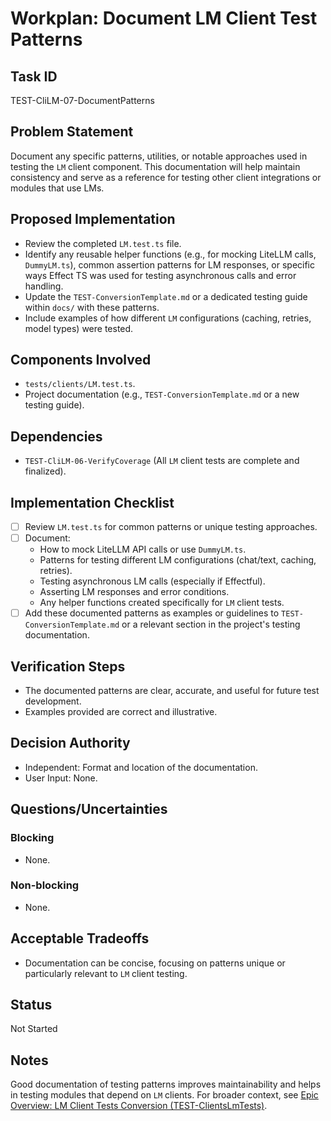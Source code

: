 # Workplan: Document LM Client Test Patterns

## Task ID
TEST-CliLM-07-DocumentPatterns

## Problem Statement
Document any specific patterns, utilities, or notable approaches used in testing the `LM` client component. This documentation will help maintain consistency and serve as a reference for testing other client integrations or modules that use LMs.

## Proposed Implementation
- Review the completed `LM.test.ts` file.
- Identify any reusable helper functions (e.g., for mocking LiteLLM calls, `DummyLM.ts`), common assertion patterns for LM responses, or specific ways Effect TS was used for testing asynchronous calls and error handling.
- Update the `TEST-ConversionTemplate.md` or a dedicated testing guide within `docs/` with these patterns.
- Include examples of how different `LM` configurations (caching, retries, model types) were tested.

## Components Involved
- `tests/clients/LM.test.ts`.
- Project documentation (e.g., `TEST-ConversionTemplate.md` or a new testing guide).

## Dependencies
- `TEST-CliLM-06-VerifyCoverage` (All `LM` client tests are complete and finalized).

## Implementation Checklist
- [ ] Review `LM.test.ts` for common patterns or unique testing approaches.
- [ ] Document:
    - How to mock LiteLLM API calls or use `DummyLM.ts`.
    - Patterns for testing different LM configurations (chat/text, caching, retries).
    - Testing asynchronous LM calls (especially if Effectful).
    - Asserting LM responses and error conditions.
    - Any helper functions created specifically for `LM` client tests.
- [ ] Add these documented patterns as examples or guidelines to `TEST-ConversionTemplate.md` or a relevant section in the project's testing documentation.

## Verification Steps
- The documented patterns are clear, accurate, and useful for future test development.
- Examples provided are correct and illustrative.

## Decision Authority
- Independent: Format and location of the documentation.
- User Input: None.

## Questions/Uncertainties
### Blocking
- None.
### Non-blocking
- None.

## Acceptable Tradeoffs
- Documentation can be concise, focusing on patterns unique or particularly relevant to `LM` client testing.

## Status
Not Started

## Notes
Good documentation of testing patterns improves maintainability and helps in testing modules that depend on `LM` clients.
For broader context, see [Epic Overview: LM Client Tests Conversion (TEST-ClientsLmTests)](../../docs/planning/workplans/TEST-ClientsLmTests.md).